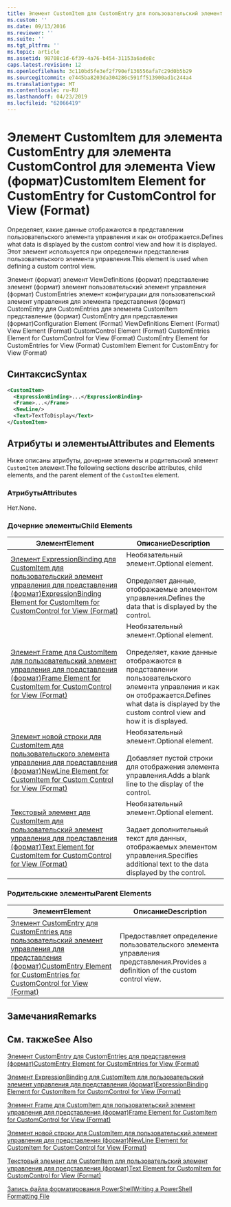 ```yaml
---
title: Элемент CustomItem для CustomEntry для пользовательский элемент управления для представления (формат) | Документация Майкрософт
ms.custom: ''
ms.date: 09/13/2016
ms.reviewer: ''
ms.suite: ''
ms.tgt_pltfrm: ''
ms.topic: article
ms.assetid: 98708c1d-6f39-4a76-b454-31153a6ade8c
caps.latest.revision: 12
ms.openlocfilehash: 3c110bd5fe3ef2f790ef136556afa7c29d0b5b29
ms.sourcegitcommit: e7445ba8203da304286c591ff513900ad1c244a4
ms.translationtype: MT
ms.contentlocale: ru-RU
ms.lasthandoff: 04/23/2019
ms.locfileid: "62066419"
---
```

# <a name="customitem-element-for-customentry-for-customcontrol-for-view-format"></a><span data-ttu-id="3d693-102">Элемент CustomItem для элемента CustomEntry для элемента CustomControl для элемента View (формат)</span><span class="sxs-lookup"><span data-stu-id="3d693-102">CustomItem Element for CustomEntry for CustomControl for View (Format)</span></span>

<span data-ttu-id="3d693-103">Определяет, какие данные отображаются в представлении пользовательского элемента управления и как он отображается.</span><span class="sxs-lookup"><span data-stu-id="3d693-103">Defines what data is displayed by the custom control view and how it is displayed.</span></span> <span data-ttu-id="3d693-104">Этот элемент используется при определении представления пользовательского элемента управления.</span><span class="sxs-lookup"><span data-stu-id="3d693-104">This element is used when defining a custom control view.</span></span>

<span data-ttu-id="3d693-105">Элемент (формат) элемент ViewDefinitions (формат) представление элемент (формат) элемент пользовательский элемент управления (формат) CustomEntries элемент конфигурации для пользовательский элемент управления для элемента представления (формат) CustomEntry для CustomEntries для элемента CustomItem представление (формат) CustomEntry для представления (формат)</span><span class="sxs-lookup"><span data-stu-id="3d693-105">Configuration Element (Format) ViewDefinitions Element (Format) View Element (Format) CustomControl Element (Format) CustomEntries Element for CustomControl for View (Format) CustomEntry Element for CustomEntries for View (Format) CustomItem Element for CustomEntry for View (Format)</span></span>

## <a name="syntax"></a><span data-ttu-id="3d693-106">Синтаксис</span><span class="sxs-lookup"><span data-stu-id="3d693-106">Syntax</span></span>

```xml
<CustomItem>
  <ExpressionBinding>...</ExpressionBinding>
  <Frame>...</Frame>
  <NewLine/>
  <Text>TextToDisplay</Text>
</CustomItem>
```

## <a name="attributes-and-elements"></a><span data-ttu-id="3d693-107">Атрибуты и элементы</span><span class="sxs-lookup"><span data-stu-id="3d693-107">Attributes and Elements</span></span>

<span data-ttu-id="3d693-108">Ниже описаны атрибуты, дочерние элементы и родительский элемент `CustomItem` элемент.</span><span class="sxs-lookup"><span data-stu-id="3d693-108">The following sections describe attributes, child elements, and the parent element of the `CustomItem` element.</span></span>

### <a name="attributes"></a><span data-ttu-id="3d693-109">Атрибуты</span><span class="sxs-lookup"><span data-stu-id="3d693-109">Attributes</span></span>

<span data-ttu-id="3d693-110">Нет.</span><span class="sxs-lookup"><span data-stu-id="3d693-110">None.</span></span>

### <a name="child-elements"></a><span data-ttu-id="3d693-111">Дочерние элементы</span><span class="sxs-lookup"><span data-stu-id="3d693-111">Child Elements</span></span>

|<span data-ttu-id="3d693-112">Элемент</span><span class="sxs-lookup"><span data-stu-id="3d693-112">Element</span></span>|<span data-ttu-id="3d693-113">Описание</span><span class="sxs-lookup"><span data-stu-id="3d693-113">Description</span></span>|
|-------------|-----------------|
|[<span data-ttu-id="3d693-114">Элемент ExpressionBinding для CustomItem для пользовательский элемент управления для представления (формат)</span><span class="sxs-lookup"><span data-stu-id="3d693-114">ExpressionBinding Element for CustomItem for CustomControl for View (Format)</span></span>](./expressionbinding-element-for-customitem-for-customcontrol-for-view-format.md)|<span data-ttu-id="3d693-115">Необязательный элемент.</span><span class="sxs-lookup"><span data-stu-id="3d693-115">Optional element.</span></span><br /><br /> <span data-ttu-id="3d693-116">Определяет данные, отображаемые элементом управления.</span><span class="sxs-lookup"><span data-stu-id="3d693-116">Defines the data that is displayed by the control.</span></span>|
|[<span data-ttu-id="3d693-117">Элемент Frame для CustomItem для пользовательский элемент управления для представления (формат)</span><span class="sxs-lookup"><span data-stu-id="3d693-117">Frame Element for CustomItem for CustomControl for View (Format)</span></span>](./frame-element-for-customitem-for-customcontrol-for-view-format.md)|<span data-ttu-id="3d693-118">Необязательный элемент.</span><span class="sxs-lookup"><span data-stu-id="3d693-118">Optional element.</span></span><br /><br /> <span data-ttu-id="3d693-119">Определяет, какие данные отображаются в представлении пользовательского элемента управления и как он отображается.</span><span class="sxs-lookup"><span data-stu-id="3d693-119">Defines what data is displayed by the custom control view and how it is displayed.</span></span>|
|[<span data-ttu-id="3d693-120">Элемент новой строки для CustomItem для пользовательского элемента управления для представления (формат)</span><span class="sxs-lookup"><span data-stu-id="3d693-120">NewLine Element for CustomItem for Custom Control for View (Format)</span></span>](./newline-element-for-customitem-for-customcontrol-for-view-format.md)|<span data-ttu-id="3d693-121">Необязательный элемент.</span><span class="sxs-lookup"><span data-stu-id="3d693-121">Optional element.</span></span><br /><br /> <span data-ttu-id="3d693-122">Добавляет пустой строки для отображения элемента управления.</span><span class="sxs-lookup"><span data-stu-id="3d693-122">Adds a blank line to the display of the control.</span></span>|
|[<span data-ttu-id="3d693-123">Текстовый элемент для CustomItem для пользовательский элемент управления для представления (формат)</span><span class="sxs-lookup"><span data-stu-id="3d693-123">Text Element for CustomItem for CustomControl for View (Format)</span></span>](./text-element-for-customitem-for-customview-for-view-format.md)|<span data-ttu-id="3d693-124">Необязательный элемент.</span><span class="sxs-lookup"><span data-stu-id="3d693-124">Optional element.</span></span><br /><br /> <span data-ttu-id="3d693-125">Задает дополнительный текст для данных, отображаемых элементом управления.</span><span class="sxs-lookup"><span data-stu-id="3d693-125">Specifies additional text to the data displayed by the control.</span></span>|

### <a name="parent-elements"></a><span data-ttu-id="3d693-126">Родительские элементы</span><span class="sxs-lookup"><span data-stu-id="3d693-126">Parent Elements</span></span>

|<span data-ttu-id="3d693-127">Элемент</span><span class="sxs-lookup"><span data-stu-id="3d693-127">Element</span></span>|<span data-ttu-id="3d693-128">Описание</span><span class="sxs-lookup"><span data-stu-id="3d693-128">Description</span></span>|
|-------------|-----------------|
|[<span data-ttu-id="3d693-129">Элемент CustomEntry для CustomEntries для пользовательский элемент управления для представления (формат)</span><span class="sxs-lookup"><span data-stu-id="3d693-129">CustomEntry Element for CustomEntries for CustomControl for View (Format)</span></span>](./customentry-element-for-customentries-for-customcontrol-for-view-format.md)|<span data-ttu-id="3d693-130">Предоставляет определение пользовательского элемента управления представления.</span><span class="sxs-lookup"><span data-stu-id="3d693-130">Provides a definition of the custom control view.</span></span>|

## <a name="remarks"></a><span data-ttu-id="3d693-131">Замечания</span><span class="sxs-lookup"><span data-stu-id="3d693-131">Remarks</span></span>

## <a name="see-also"></a><span data-ttu-id="3d693-132">См. также</span><span class="sxs-lookup"><span data-stu-id="3d693-132">See Also</span></span>

[<span data-ttu-id="3d693-133">Элемент CustomEntry для CustomEntries для представления (формат)</span><span class="sxs-lookup"><span data-stu-id="3d693-133">CustomEntry Element for CustomEntries for View (Format)</span></span>](./customentry-element-for-customentries-for-customcontrol-for-view-format.md)

[<span data-ttu-id="3d693-134">Элемент ExpressionBinding для CustomItem для пользовательский элемент управления для представления (формат)</span><span class="sxs-lookup"><span data-stu-id="3d693-134">ExpressionBinding Element for CustomItem for CustomControl for View (Format)</span></span>](./expressionbinding-element-for-customitem-for-customcontrol-for-view-format.md)

[<span data-ttu-id="3d693-135">Элемент Frame для CustomItem для пользовательский элемент управления для представления (формат)</span><span class="sxs-lookup"><span data-stu-id="3d693-135">Frame Element for CustomItem for CustomControl for View (Format)</span></span>](./frame-element-for-customitem-for-customcontrol-for-view-format.md)

[<span data-ttu-id="3d693-136">Элемент новой строки для CustomItem для пользовательский элемент управления для представления (формат)</span><span class="sxs-lookup"><span data-stu-id="3d693-136">NewLine Element for CustomItem for CustomControl for View (Format)</span></span>](./newline-element-for-customitem-for-customcontrol-for-view-format.md)

[<span data-ttu-id="3d693-137">Текстовый элемент для CustomItem для пользовательский элемент управления для представления (формат)</span><span class="sxs-lookup"><span data-stu-id="3d693-137">Text Element for CustomItem for CustomControl for View (Format)</span></span>](./text-element-for-customitem-for-customview-for-view-format.md)

[<span data-ttu-id="3d693-138">Запись файла форматирования PowerShell</span><span class="sxs-lookup"><span data-stu-id="3d693-138">Writing a PowerShell Formatting File</span></span>](./writing-a-powershell-formatting-file.md)
